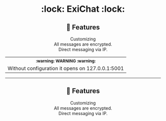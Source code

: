 <h1 align="center">:lock: ExiChat :lock:</h1>

<h2 align="center">🚀 Features</h2>
<ul align="center" style="list-style-type: none; padding: 0;">
    <li>Customizing</li>
    <li>All messages are encrypted.</li>
    <li>Direct messaging via IP.</li>
</ul>

<table align="center">
   <tr>
      <th align="center">
         <sup>:warning: WARNING :warning:</sup>
      </th>
   </tr>
   <tr>
      <td align="center">
        Without configuration it opens on 127.0.0.1:5001
      </td>
   </tr>
</table>

<hr>

<h2 align="center">🚀 Features</h2>
<ul align="center" style="list-style-type: none; padding: 0;">
    <li>Customizing</li>
    <li>All messages are encrypted.</li>
    <li>Direct messaging via IP.</li>
</ul>
